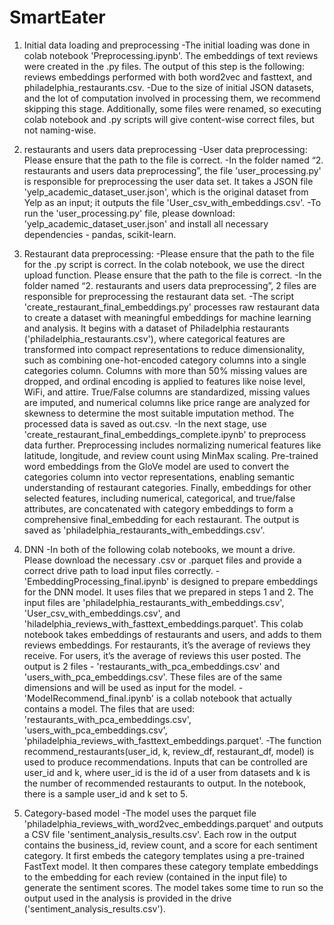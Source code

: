 # SmartEater
1. Initial data loading and preprocessing
  -The initial loading was done in colab notebook 'Preprocessing.ipynb'. The embeddings of text reviews were created in the .py files. The output of this step is the following: reviews embeddings performed with both word2vec and fasttext, and philadelphia_restaurants.csv. 
  -Due to the size of initial JSON datasets, and the lot of computation involved in processing them, we recommend skipping this stage. Additionally, some files were renamed, so executing colab notebook and .py scripts will give content-wise correct files, but not naming-wise. 

2. restaurants and users data preprocessing
  -User data preprocessing:
    Please ensure that the path to the file is correct.
  -In the folder named “2. restaurants and users data preprocessing”, the file 'user_processing.py' is responsible for preprocessing the user data set. It takes a JSON file 'yelp_academic_dataset_user.json', which is the original dataset from Yelp as an input; it outputs the file 'User_csv_with_embeddings.csv'.
  -To run the 'user_processing.py' file, please download: 'yelp_academic_dataset_user.json' and install all necessary dependencies - pandas, scikit-learn.

3. Restaurant data preprocessing:
  -Please ensure that the path to the file for the .py script is correct. In the colab notebook, we use the direct upload function. Please ensure that the path to the file is correct.
  -In the folder named “2. restaurants and users data preprocessing”, 2 files are responsible for preprocessing the restaurant data set. 
  -The script 'create_restaurant_final_embeddings.py' processes raw restaurant data to create a dataset with meaningful embeddings for machine learning and analysis. It begins with a dataset of Philadelphia restaurants ('philadelphia_restaurants.csv'), where categorical features are transformed into compact representations to reduce dimensionality, such as combining one-hot-encoded category columns into a single categories column. Columns with more than 50% missing values are dropped, and ordinal encoding is applied to features like noise level, WiFi, and attire. True/False columns are standardized, missing values are imputed, and numerical columns like price range are analyzed for skewness to determine the most suitable imputation method. The processed data is saved as out.csv.
  -In the next stage, use 'create_restaurant_final_embeddings_complete.ipynb' to preprocess data further. Preprocessing includes normalizing numerical features like latitude, longitude, and review count using MinMax scaling. Pre-trained word embeddings from the GloVe model are used to convert the categories column into vector representations, enabling semantic understanding of restaurant categories. Finally, embeddings for other selected features, including numerical, categorical, and true/false attributes, are concatenated with category embeddings to form a comprehensive final_embedding for each restaurant. The output is saved as 'philadelphia_restaurants_with_embeddings.csv'.

4. DNN
  -In both of the following colab notebooks, we mount a drive. Please download the necessary .csv or .parquet files and provide a correct drive path to load input files correctly. 
  -'EmbeddingProcessing_final.ipynb' is designed to prepare embeddings for the DNN model. It uses files that we prepared in steps 1 and 2. The input files are 'philadelphia_restaurants_with_embeddings.csv', 'User_csv_with_embeddings.csv', and 'hiladelphia_reviews_with_fasttext_embeddings.parquet'. This colab notebook takes embeddings of restaurants and users, and adds to them reviews embeddings. For restaurants, it’s the average of reviews they receive. For users, it’s the average of reviews this user posted. The output is 2 files - 'restaurants_with_pca_embeddings.csv' and 'users_with_pca_embeddings.csv'. These files are of the same dimensions and will be used as input for the model. 
  -'ModelRecommend_final.ipynb' is a collab notebook that actually contains a model. The files that are used: 'restaurants_with_pca_embeddings.csv', 'users_with_pca_embeddings.csv', 'philadelphia_reviews_with_fasttext_embeddings.parquet'. 
  -The function recommend_restaurants(user_id, k, review_df, restaurant_df, model) is used to produce recommendations. Inputs that can be controlled are user_id and k, where user_id is the id of a user from datasets and k is the number of recommended restaurants to output. In the notebook, there is a sample user_id and k set to 5. 

5. Category-based model
  -The model uses the parquet file 'philadelphia_reviews_with_word2vec_embeddings.parquet' and outputs a CSV file 'sentiment_analysis_results.csv'. Each row in the output contains the business_id, review count, and a score for each sentiment category. It first embeds the category templates using a pre-trained FastText model. It then compares these category template embeddings to the embedding for each review (contained in the input file) to generate the sentiment scores. The model takes some time to run so the output used in the analysis is provided in the drive ('sentiment_analysis_results.csv'). 
